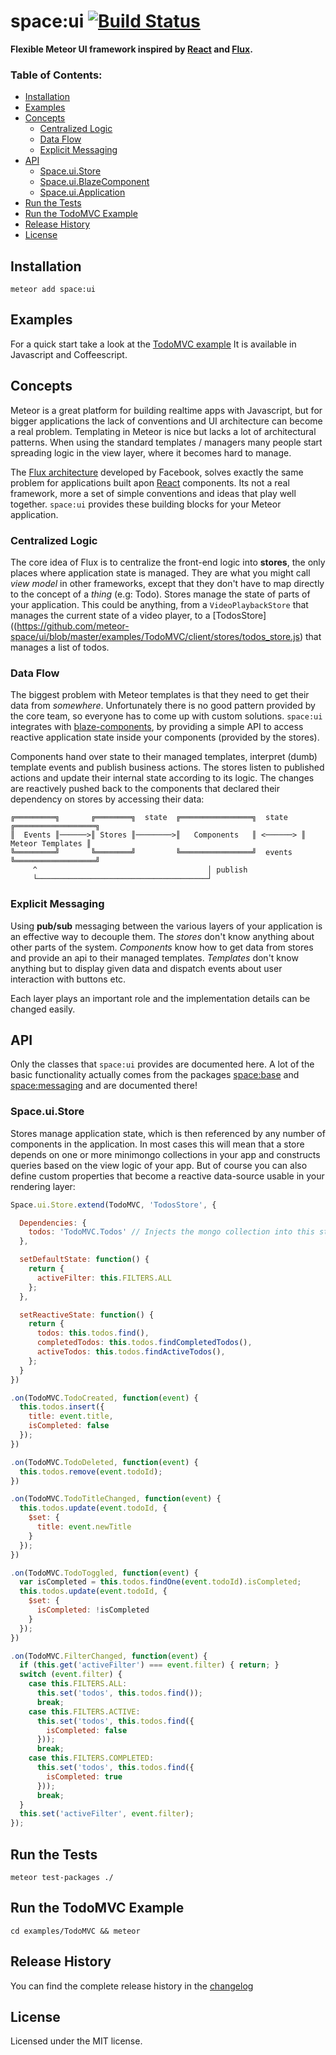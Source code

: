# space:ui [![Build Status](https://travis-ci.org/meteor-space/ui.svg?branch=master)](https://travis-ci.org/meteor-space/ui)

**Flexible Meteor UI framework inspired by [React](http://facebook.github.io/react/)
and [Flux](http://facebook.github.io/flux/docs/overview.html).**

### Table of Contents:
* [Installation](#installation)
* [Examples](#examples)
* [Concepts](#concepts)
  * [Centralized Logic](#centralized-logic)
  * [Data Flow](#data-flow)
  * [Explicit Messaging](#explicit-messaging)
* [API](#documentation)
  * [Space.ui.Store](#spaceuistore)
  * [Space.ui.BlazeComponent](#spaceuiblazecomponent)
  * [Space.ui.Application](#spaceuiapplication)
* [Run the Tests](#run-the-tests)
* [Run the TodoMVC Example](#run-the-todomvc-example)
* [Release History](#release-history)
* [License](#license)

## Installation
`meteor add space:ui`

## Examples
For a quick start take a look at the [TodoMVC example](https://github.com/meteor-space/ui/tree/master/examples/)
It is available in Javascript and Coffeescript.

## Concepts
Meteor is a great platform for building realtime apps with Javascript, but for bigger applications the lack of conventions and UI architecture can become a real problem. Templating in Meteor is nice but lacks a lot of architectural patterns. When using the standard templates / managers many people start spreading logic in the view layer, where it becomes hard to manage.

The [Flux architecture](http://facebook.github.io/flux/docs/overview.html) developed by Facebook, solves exactly the same problem for applications built apon [React](http://facebook.github.io/react/) components. Its not a real framework,
more a set of simple conventions and ideas that play well together. `space:ui`
provides these building blocks for your Meteor application.

### Centralized Logic
The core idea of Flux is to centralize the front-end logic into **stores**, the only places where application state is managed. They are what you might call *view model* in other frameworks, except that they don't have to map directly to the concept of a *thing* (e.g: Todo). Stores manage the state of parts of your application. This could be anything, from a `VideoPlaybackStore` that manages the current state of a video player, to a [TodosStore]((https://github.com/meteor-space/ui/blob/master/examples/TodoMVC/client/stores/todos_store.js) that manages a list of todos.

### Data Flow
The biggest problem with Meteor templates is that they need to get their data
from *somewhere*. Unfortunately there is no good pattern provided by the core
team, so everyone has to come up with custom solutions. `space:ui` integrates
with [blaze-components](https://github.com/peerlibrary/meteor-blaze-components),
by providing a simple API to access reactive application state inside your
components (provided by the stores).

Components hand over state to their managed templates, interpret (dumb) template
events and publish business actions. The stores listen to published actions and
update their internal state according to its logic. The changes are reactively
pushed back to the components that declared their dependency on stores by accessing
their data:

```
╔═════════╗       ╔════════╗  state  ╔════════════════╗  state   ╔══════════════════╗
║  Events ║──────>║ Stores ║────────>║   Components   ║ <──────> ║ Meteor Templates ║
╚═════════╝       ╚════════╝         ╚════════════════╝  events  ╚══════════════════╝
     ^                                      │ publish
     └──────────────────────────────────────┘

```

### Explicit Messaging
Using **pub/sub** messaging between the various layers of your application is an
effective way to decouple them. The *stores* don't know anything about other
parts of the system. *Components* know how to get data from stores and provide
an api to their managed templates. *Templates* don't know anything but to display
given data and dispatch events about user interaction with buttons etc.

Each layer plays an important role and the implementation details can be changed easily.

## API
Only the classes that `space:ui` provides are documented here.
A lot of the basic functionality actually comes from the packages [space:base](https://github.com/meteor-space/base) and [space:messaging](https://github.com/meteor-space/messaging) and are documented there!

### Space.ui.Store
Stores manage application state, which is then referenced by any number of
components in the application. In most cases this will mean that a store depends
on one or more minimongo collections in your app and constructs queries based
on the view logic of your app. But of course you can also define custom properties
that become a reactive data-source usable in your rendering layer:

```javascript
Space.ui.Store.extend(TodoMVC, 'TodosStore', {

  Dependencies: {
    todos: 'TodoMVC.Todos' // Injects the mongo collection into this store
  },

  setDefaultState: function() {
    return {
      activeFilter: this.FILTERS.ALL
    };
  },

  setReactiveState: function() {
    return {
      todos: this.todos.find(),
      completedTodos: this.todos.findCompletedTodos(),
      activeTodos: this.todos.findActiveTodos(),
    };
  }
})

.on(TodoMVC.TodoCreated, function(event) {
  this.todos.insert({
    title: event.title,
    isCompleted: false
  });
})

.on(TodoMVC.TodoDeleted, function(event) {
  this.todos.remove(event.todoId);
})

.on(TodoMVC.TodoTitleChanged, function(event) {
  this.todos.update(event.todoId, {
    $set: {
      title: event.newTitle
    }
  });
})

.on(TodoMVC.TodoToggled, function(event) {
  var isCompleted = this.todos.findOne(event.todoId).isCompleted;
  this.todos.update(event.todoId, {
    $set: {
      isCompleted: !isCompleted
    }
  });
})

.on(TodoMVC.FilterChanged, function(event) {
  if (this.get('activeFilter') === event.filter) { return; }
  switch (event.filter) {
    case this.FILTERS.ALL:
      this.set('todos', this.todos.find());
      break;
    case this.FILTERS.ACTIVE:
      this.set('todos', this.todos.find({
        isCompleted: false
      }));
      break;
    case this.FILTERS.COMPLETED:
      this.set('todos', this.todos.find({
        isCompleted: true
      }));
      break;
  }
  this.set('activeFilter', event.filter);
});
```

## Run the Tests
`meteor test-packages ./`

## Run the TodoMVC Example
`cd examples/TodoMVC && meteor`

## Release History
You can find the complete release history in the [changelog](https://github.com/meteor-space/ui/blob/master/CHANGELOG.md)

## License
Licensed under the MIT license.
